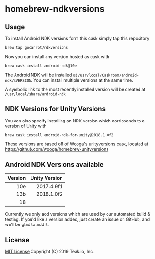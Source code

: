 homebrew-ndkversions
======================

Usage
-----

To install Android NDK versions form this cask simply tap this repository

```bash
brew tap gocarrot/ndkversions
```

Now you can install any version hosted as cask with

```bash
brew cask install android-ndk@10e
```

The Android NDK will be installed at `/usr/local/Caskroom/android-ndk/$VERSION`. You can install multiple versions at the same time.

A symbolic link to the most recently installed version will be created at `/usr/local/share/android-ndk`

NDK Versions for Unity Versions
-------------------------------

You can also specify installing an NDK version which corrisponds to a version of Unity with

```bash
brew cask install android-ndk-for-unity@2018.1.0f2
```

These versions are based off of Wooga's unityversions cask, located at https://github.com/wooga/homebrew-unityversions

Android NDK Versions available
------------------------------

| Version    | Unity Version |
| ---------: |-------------: |
|        10e | 2017.4.9f1    |
|        13b | 2018.1.0f2    |
|         18 |               |

Currently we only add versions which are used by our automated build & testing. If you'd like a version added, just create an issue on GitHub, and we'll be glad to add it.

License
-------
[MIT License](LICENSE) Copyright (C) 2019 Teak.io, Inc.
